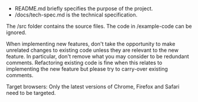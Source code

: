 - README.md briefly specifies the purpose of the project.
- /docs/tech-spec.md is the technical specification.

The /src folder contains the source files. The code in /example-code can be ignored.

When implementing new features, don't take the opportunity to make unrelated changes to existing code unless they are relevant to the new feature. In particular, don't remove what you may consider to be redundant comments. Refactoring existing code is fine when this relates to implementing the new feature but please try to carry-over existing comments.

Target browsers: Only the latest versions of Chrome, Firefox and Safari need to be targeted.
